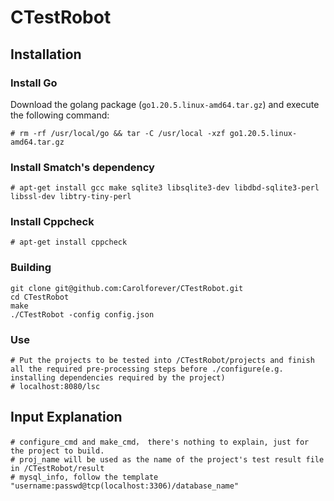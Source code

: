 # CTestRobot



## Installation



### Install Go

Download the golang package (`go1.20.5.linux-amd64.tar.gz`) and execute the following command:

```
# rm -rf /usr/local/go && tar -C /usr/local -xzf go1.20.5.linux-amd64.tar.gz

```



### Install Smatch's dependency

```
# apt-get install gcc make sqlite3 libsqlite3-dev libdbd-sqlite3-perl libssl-dev libtry-tiny-perl
```

### Install Cppcheck

```
# apt-get install cppcheck
```



### Building

```
git clone git@github.com:Carolforever/CTestRobot.git
cd CTestRobot
make
./CTestRobot -config config.json
```



### Use

```
# Put the projects to be tested into /CTestRobot/projects and finish all the required pre-processing steps before ./configure(e.g. installing dependencies required by the project)
# localhost:8080/lsc
```



## Input Explanation
```
# configure_cmd and make_cmd， there's nothing to explain, just for the project to build.
# proj_name will be used as the name of the project's test result file in /CTestRobot/result
# mysql_info, follow the template "username:passwd@tcp(localhost:3306)/database_name"
```